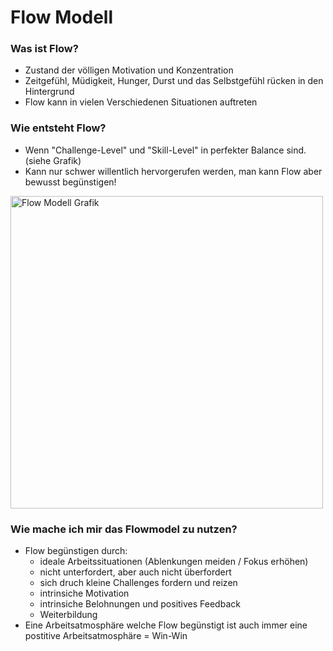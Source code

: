 # Flow Modell

### Was ist Flow?

 - Zustand der völligen Motivation und Konzentration
 - Zeitgefühl, Müdigkeit, Hunger, Durst und das Selbstgefühl rücken in den Hintergrund
 - Flow kann in vielen Verschiedenen Situationen auftreten

### Wie entsteht Flow?

 - Wenn "Challenge-Level" und "Skill-Level" in perfekter Balance sind. (siehe Grafik)
 - Kann nur schwer willentlich hervorgerufen werden, man kann Flow aber bewusst begünstigen!

<img src="https://upload.wikimedia.org/wikipedia/commons/f/f6/Challenge_vs_skill.svg" alt="Flow Modell Grafik" width="500"/>

### Wie mache ich mir das Flowmodel zu nutzen?

 - Flow begünstigen durch:
   - ideale Arbeitssituationen (Ablenkungen meiden / Fokus erhöhen)
   - nicht unterfordert, aber auch nicht überfordert
   - sich druch kleine Challenges fordern und reizen
   - intrinsiche Motivation
   - intrinsiche Belohnungen und positives Feedback
   - Weiterbildung
 - Eine Arbeitsatmosphäre welche Flow begünstigt ist auch immer eine postitive Arbeitsatmosphäre = Win-Win
